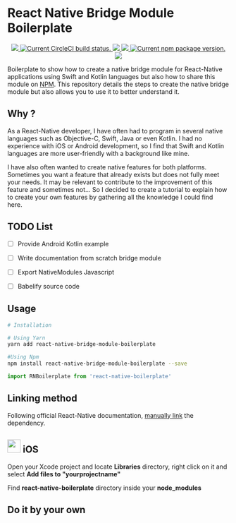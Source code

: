 # React Native Bridge Module Boilerplate


<p align="center">
  <a href="https://github.com/Hurobaki/react-native-bridge-module-boilerplate/blob/master/LICENSE">
    <img src="https://img.shields.io/badge/license-MIT-blue.svg"/>
  </a>
  <a href="https://circleci.com/gh/Hurobaki/react-native-bridge-module-boilerplate">
    <img src="https://circleci.com/gh/Hurobaki/react-native-bridge-module-boilerplate.svg?style=shield" alt="Current CircleCI build status." />
  </a>
  <a href="https://david-dm.org/Hurobaki/react-native-bridge-module-boilerplate">
    <img src="https://david-dm.org/Hurobaki/react-native-bridge-module-boilerplate/status.svg" />
  </a>
  <a href="https://david-dm.org/Hurobaki/react-native-bridge-module-boilerplate?type=dev">
      <img src="https://david-dm.org/Hurobaki/react-native-bridge-module-boilerplate/dev-status.svg" />
  </a>
  <a href="https://www.npmjs.org/package/react-native-bridge-module-boilerplate">
    <img src="https://badge.fury.io/js/react-native-bridge-module-boilerplate.svg" alt="Current npm package version." />
  </a>
  <a href="https://github.com/Hurobaki/react-native-bridge-module-boilerplate/pulls">
    <img src="https://img.shields.io/badge/PRs-welcome-brightgreen.svg"/>
  </a>
</p>


Boilerplate to show how to create a native bridge module for React-Native applications using Swift and Kotlin languages but also how to share this module on [NPM](https://www.npmjs.com/).
This repository details the steps to create the native bridge module but also allows you to use it to better understand it.

## Why ?

As a React-Native developer, I have often had to program in several native languages such as Objective-C, Swift, Java or even Kotlin.
I had no experience with iOS or Android development, so I find that Swift and Kotlin languages are more user-friendly with a background like mine.

I have also often wanted to create native features for both platforms.
Sometimes you want a feature that already exists but does not fully meet your needs.
It may be relevant to contribute to the improvement of this feature and sometimes not...
So I decided to create a tutorial to explain how to create your own features by gathering all the knowledge I could find here.

## TODO List

- [ ] Provide Android Kotlin example
- [ ] Write documentation from scratch bridge module
- [ ] Export NativeModules Javascript
- [ ] Babelify source code


## Usage

```bash
# Installation

# Using Yarn
yarn add react-native-bridge-module-boilerplate

#Using Npm
npm install react-native-bridge-module-boilerplate --save
```

```jsx
import RNBoilerplate from 'react-native-boilerplate'
```

## Linking method

Following official React-Native documentation, [manually link](https://facebook.github.io/react-native/docs/linking-libraries-ios) the dependency.

## <img src="https://upload.wikimedia.org/wikipedia/commons/thumb/f/fa/Apple_logo_black.svg/2000px-Apple_logo_black.svg.png" width=30/> iOS

Open your Xcode project and locate **Libraries** directory, right click on it and select **Add files to "yourprojectname"**

Find **react-native-boilerplate** directory inside your **node_modules**

## Do it by your own




